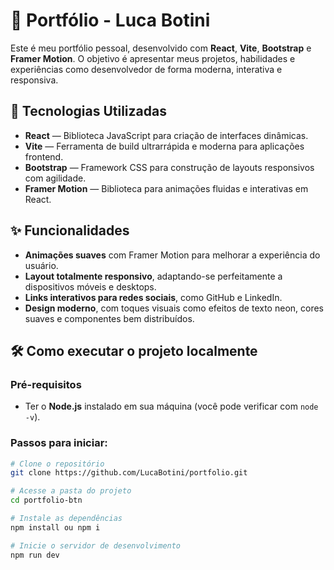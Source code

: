 # 💼 Portfólio - Luca Botini

Este é meu portfólio pessoal, desenvolvido com **React**, **Vite**, **Bootstrap** e **Framer Motion**. O objetivo é apresentar meus projetos, habilidades e experiências como desenvolvedor de forma moderna, interativa e responsiva.

## 🚀 Tecnologias Utilizadas

- **React** — Biblioteca JavaScript para criação de interfaces dinâmicas.
- **Vite** — Ferramenta de build ultrarrápida e moderna para aplicações frontend.
- **Bootstrap** — Framework CSS para construção de layouts responsivos com agilidade.
- **Framer Motion** — Biblioteca para animações fluidas e interativas em React.

## ✨ Funcionalidades

- **Animações suaves** com Framer Motion para melhorar a experiência do usuário.
- **Layout totalmente responsivo**, adaptando-se perfeitamente a dispositivos móveis e desktops.
- **Links interativos para redes sociais**, como GitHub e LinkedIn.
- **Design moderno**, com toques visuais como efeitos de texto neon, cores suaves e componentes bem distribuídos.

## 🛠️ Como executar o projeto localmente

### Pré-requisitos

- Ter o **Node.js** instalado em sua máquina (você pode verificar com `node -v`).

### Passos para iniciar:

```bash
# Clone o repositório
git clone https://github.com/LucaBotini/portfolio.git

# Acesse a pasta do projeto
cd portfolio-btn

# Instale as dependências
npm install ou npm i

# Inicie o servidor de desenvolvimento
npm run dev
